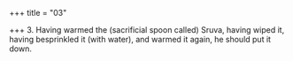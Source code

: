 +++
title = "03"

+++
3. Having warmed the (sacrificial spoon called) Sruva, having wiped it, having besprinkled it (with water), and warmed it again, he should put it down.
